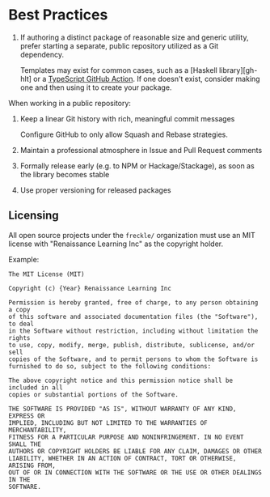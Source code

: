 # Best Practices

1. If authoring a distinct package of reasonable size and generic utility,
   prefer starting a separate, public repository utilized as a Git dependency.

   Templates may exist for common cases, such as a [Haskell library][gh-hlt] or
   a [TypeScript GitHub Action][gh-tga]. If one doesn't exist, consider making
   one and then using it to create your package.

   [gh-htl]: https://github.com/freckle/haskell-library-template
   [gh-tga]: https://github.com/freckle/typescript-action-template

When working in a public repository:

1. Keep a linear Git history with rich, meaningful commit messages

   Configure GitHub to only allow Squash and Rebase strategies.

1. Maintain a professional atmosphere in Issue and Pull Request comments
1. Formally release early (e.g. to NPM or Hackage/Stackage), as soon as the
   library becomes stable
1. Use proper versioning for released packages

## Licensing

All open source projects under the `freckle/` organization must use an MIT
license with "Renaissance Learning Inc" as the copyright holder.

Example:

```
The MIT License (MIT)

Copyright (c) {Year} Renaissance Learning Inc

Permission is hereby granted, free of charge, to any person obtaining a copy
of this software and associated documentation files (the "Software"), to deal
in the Software without restriction, including without limitation the rights
to use, copy, modify, merge, publish, distribute, sublicense, and/or sell
copies of the Software, and to permit persons to whom the Software is
furnished to do so, subject to the following conditions:

The above copyright notice and this permission notice shall be included in all
copies or substantial portions of the Software.

THE SOFTWARE IS PROVIDED "AS IS", WITHOUT WARRANTY OF ANY KIND, EXPRESS OR
IMPLIED, INCLUDING BUT NOT LIMITED TO THE WARRANTIES OF MERCHANTABILITY,
FITNESS FOR A PARTICULAR PURPOSE AND NONINFRINGEMENT. IN NO EVENT SHALL THE
AUTHORS OR COPYRIGHT HOLDERS BE LIABLE FOR ANY CLAIM, DAMAGES OR OTHER
LIABILITY, WHETHER IN AN ACTION OF CONTRACT, TORT OR OTHERWISE, ARISING FROM,
OUT OF OR IN CONNECTION WITH THE SOFTWARE OR THE USE OR OTHER DEALINGS IN THE
SOFTWARE.
```
